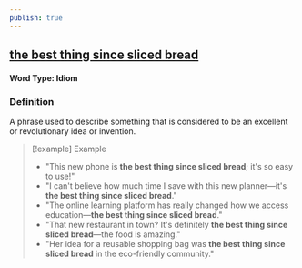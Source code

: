 ```yaml
---
publish: true
---
```

## [the best thing since sliced bread](https://dictionary.cambridge.org/dictionary/english/the-best-thing-since-sliced-bread)

#### Word Type: Idiom

### Definition
A phrase used to describe something that is considered to be an excellent or revolutionary idea or invention.

> [!example] Example
> 
> - "This new phone is **the best thing since sliced bread**; it's so easy to use!"
> - "I can't believe how much time I save with this new planner—it's **the best thing since sliced bread**."
> - "The online learning platform has really changed how we access education—**the best thing since sliced bread**."
> - "That new restaurant in town? It's definitely **the best thing since sliced bread**—the food is amazing."
> - "Her idea for a reusable shopping bag was **the best thing since sliced bread** in the eco-friendly community."
